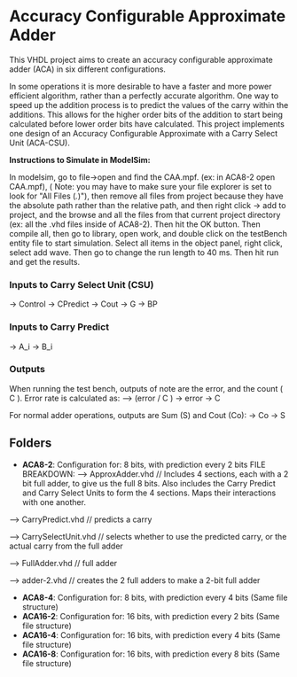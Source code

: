 # Accuracy Configurable Approximate Adder
This VHDL project aims to create an accuracy configurable approximate adder (ACA) in six different configurations. 

In some operations it is more desirable to have a faster and more power efficient algorithm, rather than a perfectly accurate algorithm. One way to speed up the addition process is to predict the values of the carry within the additions. This allows for the higher order bits of the addition to start being calculated before lower order bits have calculated. This project implements one design of an Accuracy Configurable Approximate with a Carry Select Unit (ACA-CSU).

**Instructions to Simulate in ModelSim:**

In modelsim, go to file->open and find the CAA.mpf. (ex: in ACA8-2 open CAA.mpf), ( Note: you may have to make sure your file explorer is set to look for "All Files (*.*)"), then remove all files from project because they have the absolute path rather than the relative path, and then right click -> add to project, and the browse and all the files from that current project directory (ex: all the .vhd files inside of ACA8-2). Then hit the OK button. Then compile all, then go to library, open work, and double click on the testBench entity file to start simulation. Select all items in the object panel, right click, select add wave. Then go to change the run length to 40 ms. Then hit run and get the results.

### Inputs to Carry Select Unit (CSU)
-> Control
-> CPredict
-> Cout
-> G
-> BP
### Inputs to Carry Predict
-> A_i
-> B_i


### Outputs
When running the test bench, outputs of note are the error, and the count ( C ). Error rate is calculated as:  --> (error / C )
-> error
-> C

For normal adder operations, outputs are Sum (S) and Cout (Co):
-> Co
-> S


## Folders

* **ACA8-2**: Configuration for: 8 bits, with prediction every 2 bits
FILE BREAKDOWN:
--> ApproxAdder.vhd      // Includes 4 sections, each with a 2 bit full adder, to give us the full 8 bits. Also includes the Carry Predict and Carry Select Units to form the 4 sections. Maps their interactions with one another.

--> CarryPredict.vhd       // predicts a carry

--> CarrySelectUnit.vhd    // selects whether to use the predicted carry, or the actual carry from the full adder

--> FullAdder.vhd   // full adder

--> adder-2.vhd    // creates the 2 full adders to make a 2-bit full adder

* **ACA8-4**:  Configuration for: 8 bits, with prediction every 4 bits 
(Same file structure)
* **ACA16-2**:  Configuration for: 16 bits, with prediction every 2 bits
(Same file structure)
* **ACA16-4**:  Configuration for: 16 bits, with prediction every 4 bits
(Same file structure)
* **ACA16-8**:  Configuration for: 16 bits, with prediction every 8 bits
(Same file structure)
